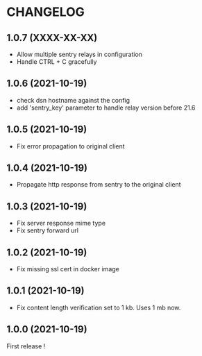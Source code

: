 CHANGELOG
=========

1.0.7		(XXXX-XX-XX)
-----------------------

* Allow multiple sentry relays in configuration
* Handle CTRL + C gracefully

1.0.6		(2021-10-19)
-----------------------

* check dsn hostname against the config
* add 'sentry_key' parameter to handle relay version before 21.6

1.0.5		(2021-10-19)
-----------------------

* Fix error propagation to original client

1.0.4		(2021-10-19)
------------------------

* Propagate http response from sentry to the original client

1.0.3		(2021-10-19)
------------------------

* Fix server response mime type
* Fix sentry forward url

1.0.2		(2021-10-19)
------------------------

* Fix missing ssl cert in docker image

1.0.1		(2021-10-19)
------------------------

* Fix content length verification set to 1 kb. Uses 1 mb now.

1.0.0		(2021-10-19)
------------------------

First release !
